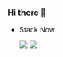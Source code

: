 ### Hi there 👋

<!--
**HAR00N/HAR00N** is a ✨ _special_ ✨ repository because its `README.md` (this file) appears on your GitHub profile.

Here are some ideas to get you started:

- 🔭 I’m currently working on ...
- 🌱 I’m currently learning ...
- 👯 I’m looking to collaborate on ...
- 🤔 I’m looking for help with ...
- 💬 Ask me about ...
- 📫 How to reach me: ...
- 😄 Pronouns: ...
- ⚡ Fun fact: ...
-->

 
- Stack Now

     <a href="" target="_blank"><img src="https://img.shields.io/badge/Java-007396?style=flat-square&logo=java&logoColor=white"/></a>
 <a href="" target="_blank"><img src="https://img.shields.io/badge/Spring-6DB33F?style=flat-square&logo=spring&logoColor=white"/></a>

<!--Matlab <img src="https://user-images.githubusercontent.com/10817626/67014544-482be200-f0f5-11e9-8e74-3dd575c8ad83.png" alt="icons-matlab-black" style="max-width: 10%;">
<a href="" target="_blank"><img src="https://img.shields.io/badge/Matlab-FFFFF?style=flat-square&logo=matlab&logoColor=white"/></a> -->
